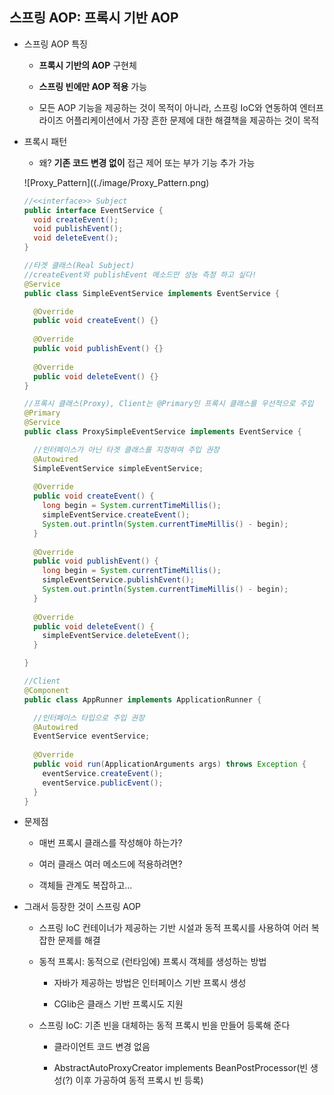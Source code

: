 ## 스프링 AOP: 프록시 기반 AOP

- 스프링 AOP 특징

  - **프록시 기반의 AOP** 구현체
  
  - **스프링 빈에만 AOP 적용** 가능
  
  - 모든 AOP 기능을 제공하는 것이 목적이 아니라, 스프링 IoC와 연동하여 엔터프라이즈 어플리케이션에서 가장 흔한 문제에 대한 해결책을 제공하는 것이 목적
  
- 프록시 패턴

  - 왜? **기존 코드 변경 없이** 접근 제어 또는 부가 기능 추가 가능
  
  ![Proxy_Pattern]((./image/Proxy_Pattern.png)
  
  ```java
  //<<interface>> Subject
  public interface EventService {
    void createEvent();
    void publishEvent();
    void deleteEvent();
  }
  ```
  
  ```java
  //타겟 클래스(Real Subject)
  //createEvent와 publishEvent 메소드만 성능 측정 하고 싶다!
  @Service
  public class SimpleEventService implements EventService {
  
    @Override
    public void createEvent() {}
    
    @Override
    public void publishEvent() {}
    
    @Override
    public void deleteEvent() {}
  }
  ```
  
  ```java
  //프록시 클래스(Proxy), Client는 @Primary인 프록시 클래스를 우선적으로 주입
  @Primary
  @Service
  public class ProxySimpleEventService implements EventService {
  
    //인터페이스가 아닌 타겟 클래스를 지정하여 주입 권장
    @Autowired
    SimpleEventService simpleEventService;
    
    @Override
    public void createEvent() {
      long begin = System.currentTimeMillis();
      simpleEventService.createEvent();
      System.out.println(System.currentTimeMillis() - begin);
    }
    
    @Override
    public void publishEvent() {
      long begin = System.currentTimeMillis();
      simpleEventService.publishEvent();
      System.out.println(System.currentTimeMillis() - begin);
    }
    
    @Override
    public void deleteEvent() {
      simpleEventService.deleteEvent();
    }
  
  }
  ```
  
  ```java
  //Client
  @Component
  public class AppRunner implements ApplicationRunner {
  
    //인터페이스 타입으로 주입 권장
    @Autowired
    EventService eventService;
    
    @Override
    public void run(ApplicationArguments args) throws Exception {
      eventService.createEvent();
      eventService.publicEvent();
    }
  }
  ```
  
  
- 문제점

  - 매번 프록시 클래스를 작성해야 하는가?
  
  - 여러 클래스 여러 메소드에 적용하려면?
  
  - 객체들 관계도 복잡하고...
  
- 그래서 등장한 것이 스프링 AOP

  - 스프링 IoC 컨테이너가 제공하는 기반 시설과 동적 프록시를 사용하여 어러 복잡한 문제를 해결
  
  - 동적 프록시: 동적으로 (런타임에) 프록시 객체를 생성하는 방법
  
    - 자바가 제공하는 방법은 인터페이스 기반 프록시 생성
    
    - CGlib은 클래스 기반 프록시도 지원
    
  - 스프링 IoC: 기존 빈을 대체하는 동적 프록시 빈을 만들어 등록해 준다
  
    - 클라이언트 코드 변경 없음
    
    - AbstractAutoProxyCreator implements BeanPostProcessor(빈 생성(?) 이후 가공하여 동적 프록시 빈 등록)
    
    
    
    
